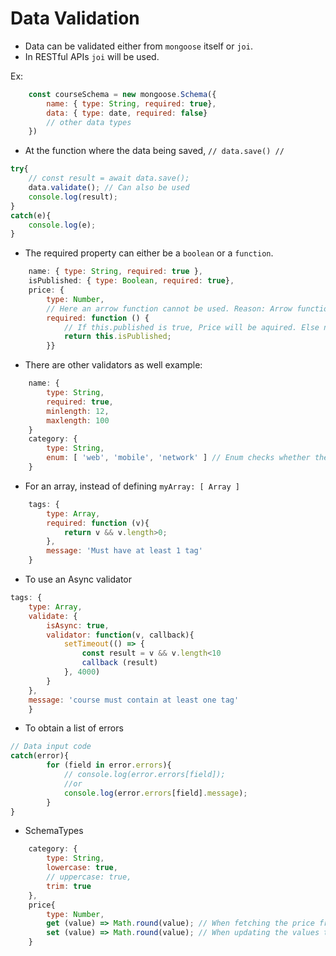 # Data Validation

- Data can be validated either from `mongoose` itself or `joi`.
- In RESTful APIs `joi` will be used.

Ex:
```javascript
    const courseSchema = new mongoose.Schema({
        name: { type: String, required: true}, 
        data: { type: date, required: false}
        // other data types
    })
```

- At the function where the data being saved, `// data.save() //`

```javascript
try{
    // const result = await data.save();
    data.validate(); // Can also be used
    console.log(result);
}
catch(e){
    console.log(e);
}
```

- The required property can either be a `boolean` or a `function`.
```javascript
    name: { type: String, required: true },
    isPublished: { type: Boolean, required: true},
    price: { 
        type: Number, 
        // Here an arrow function cannot be used. Reason: Arrow functions doesn't have `this` reference.
        required: function () {
            // If this.published is true, Price will be aquired. Else not required.
            return this.isPublished;
        }}
```

- There are other validators as well
example: 
```javascript
    name: {
        type: String,
        required: true,
        minlength: 12,
        maxlength: 100
    }
    category: {
        type: String, 
        enum: [ 'web', 'mobile', 'network' ] // Enum checks whether the input matches one of the entities in the daclared array.
    }
```

- For an array, instead of defining `myArray: [ Array ]`

```javascript
    tags: {
        type: Array,
        required: function (v){
            return v && v.length>0;
        },
        message: 'Must have at least 1 tag'
    }
```

- To use an Async validator

```javascript
tags: {
    type: Array,
    validate: {
        isAsync: true,
        validator: function(v, callback){
            setTimeout(() => {
                const result = v && v.length<10
                callback (result)
            }, 4000)
        }
    },
    message: 'course must contain at least one tag'
    }
```

- To obtain a list of errors

```javascript
// Data input code
catch(error){
        for (field in error.errors){
            // console.log(error.errors[field]);
            //or
            console.log(error.errors[field].message);
        }
}
```

- SchemaTypes

```javascript
    category: {
        type: String,
        lowercase: true,
        // uppercase: true,
        trim: true
    },
    price{
        type: Number,
        get (value) => Math.round(value); // When fetching the price from the database, the value we get wiil be rounded off
        set (value) => Math.round(value); // When updating the values to the database, the value will be rounded off
    }
```
